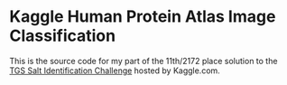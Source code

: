 # Kaggle Human Protein Atlas Image Classification

This is the source code for my part of the 11th/2172 place solution to the [TGS Salt Identification Challenge](https://www.kaggle.com/c/tgs-salt-identification-challenge) hosted by Kaggle.com. 















